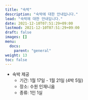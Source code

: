 ```yaml
---
title: "숙박"
description: "숙박에 대한 안내입니다."
lead: "숙박에 대한 안내입니다."
date: 2021-12-10T07:51:29+09:00
lastmod: 2021-12-10T07:51:29+09:00
draft: false
images: []
menu: 
  docs:
    parent: "general"
weight: 13
toc: false
---
```


* 숙박 제공
  * 기간: 1월 17일 - 1월 21일 (4박 5일)
  * 장소: 수원 인재니움
  * 종류: 1인 1실
